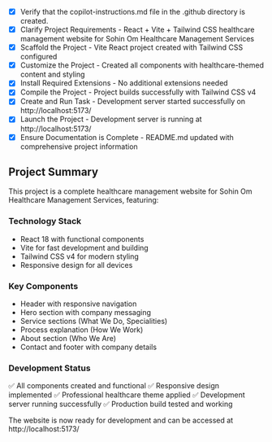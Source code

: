 - [x] Verify that the copilot-instructions.md file in the .github directory is created.
- [x] Clarify Project Requirements - React + Vite + Tailwind CSS healthcare management website for Sohin Om Healthcare Management Services
- [x] Scaffold the Project - Vite React project created with Tailwind CSS configured
- [x] Customize the Project - Created all components with healthcare-themed content and styling
- [x] Install Required Extensions - No additional extensions needed
- [x] Compile the Project - Project builds successfully with Tailwind CSS v4
- [x] Create and Run Task - Development server started successfully on http://localhost:5173/
- [x] Launch the Project - Development server is running at http://localhost:5173/
- [x] Ensure Documentation is Complete - README.md updated with comprehensive project information

## Project Summary

This project is a complete healthcare management website for Sohin Om Healthcare Management Services, featuring:

### Technology Stack
- React 18 with functional components
- Vite for fast development and building
- Tailwind CSS v4 for modern styling
- Responsive design for all devices

### Key Components
- Header with responsive navigation
- Hero section with company messaging
- Service sections (What We Do, Specialities)
- Process explanation (How We Work)
- About section (Who We Are)
- Contact and footer with company details

### Development Status
✅ All components created and functional
✅ Responsive design implemented
✅ Professional healthcare theme applied
✅ Development server running successfully
✅ Production build tested and working

The website is now ready for development and can be accessed at http://localhost:5173/
